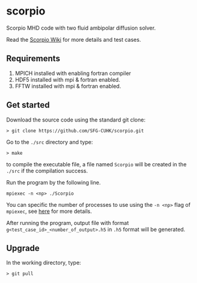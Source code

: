 # scorpio

Scorpio MHD code with two fluid ambipolar diffusion solver.

Read the [Scorpio Wiki](https://github.com/SFG-CUHK/scorpio/wiki) for more details and test cases.



## Requirements

1. MPICH installed with enabling fortran compiler 
2. HDF5 installed with mpi & fortran enabled. 
3. FFTW installed with mpi & fortran enabled. 

## Get started

Download the source code using the standard git clone:

```
> git clone https://github.com/SFG-CUHK/scorpio.git
```

Go to the `./src` directory and type:

```
> make
```

to compile the executable file, a file named `Scorpio` will be created in the `./src` if the compilation success.

Run the program by the following line.

```
mpiexec -n <np> ./Scorpio
```

You can specific the number of processes to use using the `-n <np>` flag of `mpiexec`, see [here](https://www.mpich.org/static/docs/v3.1/www1/mpiexec.html) for more details.


After running the program, output file with format `g<test_case_id>_<number_of_output>.h5` in `.h5` format will be generated.


## Upgrade

In the working directory, type:
```
> git pull
```
